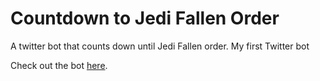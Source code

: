 Countdown to Jedi Fallen Order
===================================

A twitter bot that counts down until Jedi Fallen order. My first Twitter bot

Check out the bot [here](https://twitter.com/CountdownToJFO).

